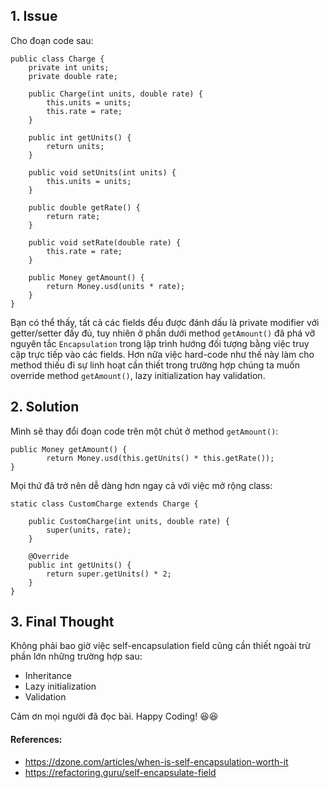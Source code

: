 ## 1. Issue
Cho đoạn code sau:

```
public class Charge {
    private int units;
    private double rate;

    public Charge(int units, double rate) {
        this.units = units;
        this.rate = rate;
    }

    public int getUnits() {
        return units;
    }

    public void setUnits(int units) {
        this.units = units;
    }

    public double getRate() {
        return rate;
    }

    public void setRate(double rate) {
        this.rate = rate;
    }

    public Money getAmount() {
        return Money.usd(units * rate);
    }
}
```
    
Bạn có thể thấy, tất cả các fields đều được đánh dấu là private modifier với getter/setter đấy đủ, tuy nhiên ở phần dưới method `getAmount()` đã phá vỡ nguyên tắc `Encapsulation` trong lập trình hướng đối tượng bằng việc truy cập trực tiếp vào các fields. Hơn nữa việc hard-code như thế này làm cho method thiếu đi sự linh hoạt cần thiết trong trường hợp chúng ta muốn override method `getAmount()`, lazy initialization hay validation.

## 2. Solution
Mình sẽ thay đổi đoạn code trên một chút ở method `getAmount()`:
```
public Money getAmount() {
		return Money.usd(this.getUnits() * this.getRate());
}
```

Mọi thứ đã trở nên dễ dàng hơn ngay cả với việc mở rộng class:
```
static class CustomCharge extends Charge {
		
    public CustomCharge(int units, double rate) {
        super(units, rate);
    }

    @Override
    public int getUnits() {
        return super.getUnits() * 2;
    }
}
```

## 3. Final Thought
Không phải bao giờ việc self-encapsulation field cũng cần thiết ngoài trừ phần lớn những trường hợp sau:
- Inheritance
- Lazy initialization
- Validation

Cảm ơn mọi người đã đọc bài. Happy Coding! 😆😆

#### References:
- https://dzone.com/articles/when-is-self-encapsulation-worth-it
- https://refactoring.guru/self-encapsulate-field